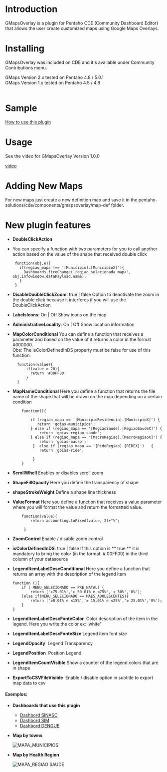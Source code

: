 # Introduction #

GMapsOverlay is a plugin for Pentaho CDE (Community Dashboard Editor) that allows the user create customized maps using Google Maps Overlays.

# Installing #

GMapsOverlay was included on CDE and it's available under Community Contributions menu.

GMaps Version 2.x tested on Pentaho 4.8 / 5.0.1<br>
GMaps Version 1.x tested on Pentaho 4.5 / 4.8<br>
<br>
<h1>Sample</h1>

[How to use this plugin](https://sourceforge.net/projects/pentahogmapsoverlay/files/ "How to use this plugin")

<h1>Usage</h1>

See the video for GMapsOverlay Version 1.0.0<br>
	
 [video](http://youtu.be/oyppms5fGhc "Plugin video usage")

<h1>Adding New Maps</h1>

For new maps just create a new definition map and save it in the pentaho-solutions/cde/components/gmapsoverlay/map-def folder.

<h1> New plugin features </h1>

- **DoubleClickAction** 
 - You can specify a function with two parameters for you to call another action based on the value of the shape that received double click
 
	    function(obj,e){
  		  if(regiao_mapa !== '[Municipio].[MunicipioX]'){
      	    Dashboards.fireChange('regiao_selecionada_mapa', obj.infowindow.dataPayload.name);
   		  }
	    } 
      
- **DisableDoubleClickZoom**:  true | false
 Option to deactivate the zoom in the double click because it interferes if you will use the DoubleClickAction

- **LabelsIcons**: On | Off
 Show icons on the map

- **AdministrativeLocality**: On | Off
 Show location information
 
- **MapColorConditional**
 You can define a function that receives a parameter and based on the value of it returns a color in the format #000000.<br>
 Obs: The isColorDefinedInDS property must be false for use of this function.
        
        function(value){
            if(value > 20){
              return '#00FF00'
            }
        }
      
- **MapNameConditional**
 Here you define a function that returns the file name of the shape that will be drawn on the map depending on a certain condition
 
 
          function(){
    
              if (regiao_mapa == '[MunicipioResidencia].[MunicipioX]') {
                 return 'goias-municipios';
              } else if (regiao_mapa == '[RegiaoSaude].[RegiaoSaudeX]') {
                  return 'goias-regiao-saude';
              } else if (regiao_mapa == '[MacroRegiao].[MacroRegiaoX]') {
                  return 'goias-macro';
               }  else if (regiao_mapa == '[RideRegiao].[RIDEX]')   {
                  return 'goias-ride';

               }
          }
 
- **ScrollWhell**
  Enables or disables scroll zoom
- **ShapeFillOpacity**
  Here you define the transparency of shape
- **shapeStrokeWeight**
  Define a shape line thickness
- **ValueFormat**
  Here you define a function that receives a value parameter where you will format the value and return the formatted value.
          
          function(value){
              return accounting.toFixed(value, 2)+"%";
    
           } 
  
- **ZoomControl**
 Enable / disable zoom control
- **isColorDefinedInDS**:  true | false
 If this option is ** true ** it is mandatory to bring the color (in the format: # 00FF00) in the third column of your datasource
- **LegendItemLabelDescConditional**
 Here you define a function that returns an array with the description of the legend item
    
      function (){
          if ( MENU_SELECIONADO == PRE_NATAL) {
              return ['≥75.01%','≥ 50.01% e ≤75%','≤ 50%','0%'];
          }else if(MENU_SELECIONADO == MAES_ADOLESCENTES){
              return ['≥0.01% e ≤15%','≥ 15.01% e ≤25%','≥ 25.01%','0%'];
          }
      } 
 
 - **LegendItemLabelDescFonteColor**
  Color description of the item in the legend. Here you write the color ex: 'white'
 - **LegendItemLabelDescFonteSize**
  Legend item font size
 - **LegendOpacity**
  Legend Transparency
 - **LegendPosition**
  Position Legend
 - **LegendItemCountVisible**
  Show a counter of the legend colors that are in shape
 - **ExportToCSVFileVisible**
  Enable / disable option in subtitle to export map data to csv

 #### Exemplos: ####
 
- **Dashboards that use this plugin**

  - [Dashbord SINASC](https://extranet.saude.go.gov.br/public/genesis.html "Dashbord SINASC")
  - [Dashbord SIM](https://extranet.saude.go.gov.br/public/sim.html "Dashbord SIM")
  - [Dashbord DENGUE](https://extranet.saude.go.gov.br/public/dengue.html "Dashbord DENGUE")
		
- **Map by towns**

	![MAPA_MUNICIPIOS]( http://fs5.directupload.net/images/170630/9bfwicpi.png )


- **Map by Health Region**
 
	![MAPA_REGIAO SAUDE]( http://fs5.directupload.net/images/170629/gzhinikv.png )
 

